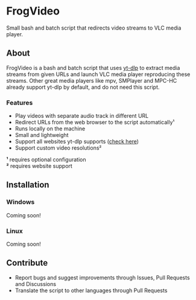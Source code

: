 # FrogVideo
Small bash and batch script that redirects video streams to VLC media player.

## About
FrogVideo is a bash and batch script that uses [yt-dlp](https://github.com/yt-dlp/yt-dlp) to extract media streams from given URLs and launch VLC media player reproducing these streams. Other great media players like mpv, SMPlayer and MPC-HC already support yt-dlp by default, and do not need this script.

### Features
* Play videos with separate audio track in different URL
* Redirect URLs from the web browser to the script automatically¹
* Runs locally on the machine
* Small and lightweight
* Support all websites yt-dlp supports ([check here](https://github.com/yt-dlp/yt-dlp/blob/master/supportedsites.md))
* Support custom video resolutions²

**¹** requires optional configuration\
**²** requires website support

## Installation

### Windows
Coming soon!

### Linux
Coming soon!

## Contribute
* Report bugs and suggest improvements through Issues, Pull Requests and Discussions
* Translate the script to other languages through Pull Requests
